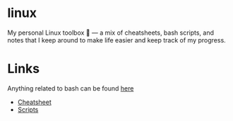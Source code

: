 # linux
My personal Linux toolbox 🐧 — a mix of cheatsheets, bash scripts, and notes that I keep around to make life easier and keep track of my progress.

# Links
Anything related to bash can be found [here](https://github.com/aaronhoefer/linux/tree/main/bash)
- [Cheatsheet](https://github.com/aaronhoefer/linux/blob/main/bash/cheatsheet.md)
- [Scripts](https://github.com/aaronhoefer/linux/tree/main/bash/scripts)
